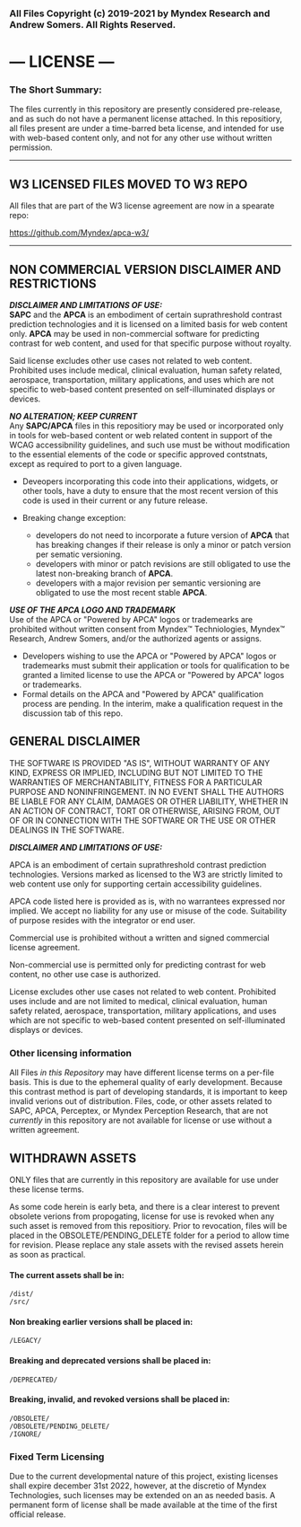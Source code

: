 ### All Files Copyright (c) 2019-2021 by Myndex Research and Andrew Somers. All Rights Reserved.

# — LICENSE —

### The Short Summary:
The files currently in this repository are presently considered pre-release, and as such do not have a permanent license attached. In this repositiory, all files present are under a time-barred beta license, and intended for use with web-based content only, and not for any other use without written permission.

______________

##  W3 LICENSED FILES MOVED TO W3 REPO
All files that are part of the W3 license agreement are now in a spearate repo:

https://github.com/Myndex/apca-w3/

______________

## NON COMMERCIAL VERSION DISCLAIMER AND RESTRICTIONS

_**DISCLAIMER AND LIMITATIONS OF USE:**_       
**SAPC** and the **APCA** is an embodiment of certain suprathreshold contrast
prediction technologies and it is licensed on a
limited basis for web content only. **APCA** may be used in non-commercial software for 
predicting contrast for web content, and used for that
specific purpose without royalty.

Said license excludes other use cases
not related to web content. Prohibited uses include
medical, clinical evaluation, human safety related,
aerospace, transportation, military applications, 
and uses which are not specific to web-based content
presented on self-illuminated displays or devices.

_**NO ALTERATION; KEEP CURRENT**_     
Any **SAPC/APCA** files in this repositiory may be used or incorporated only in tools for web-based content or web related content in support of the WCAG accessibnility guidelines, and such use must be without modification to the essential elements of the code or specific approved contstnats, except as required to port to a given language.

- Deveopers incorporating this code into their applications, widgets, or other tools, have a duty to ensure that the most recent version of this code is used in their current or any future release. 

- Breaking change exception:
    - developers do not need to incorporate a future version of **APCA** that has breaking changes if their release is only a minor or patch version per sematic versioning.
    - developers with minor or patch revisions are still obligated to use the latest non-breaking branch of **APCA**.
    - developers with a major revision per semantic versioning are obligated to use the most recent stable **APCA**.

_**USE OF THE APCA LOGO AND TRADEMARK**_     
Use of the APCA or "Powered by APCA" logos or trademearks are prohibited without written consent from Myndex™ Techniologies, Myndex™ Research, Andrew Somers, and/or the authorized agents or assigns.
- Developers wishing to use the APCA or "Powered by APCA" logos or trademearks must submit their application or tools for qualification to be granted a limited license to use the APCA or "Powered by APCA" logos or trademearks.
- Formal details on the APCA and "Powered by APCA" qualification process are pending. In the interim, make a qualification request in the discussion tab of this repo.


## GENERAL DISCLAIMER

THE SOFTWARE IS PROVIDED "AS IS", WITHOUT WARRANTY OF ANY KIND, EXPRESS OR IMPLIED, INCLUDING BUT NOT LIMITED TO THE WARRANTIES OF MERCHANTABILITY, FITNESS FOR A PARTICULAR PURPOSE AND NONINFRINGEMENT. IN NO EVENT SHALL THE AUTHORS BE LIABLE FOR ANY CLAIM, DAMAGES OR OTHER LIABILITY, WHETHER IN AN ACTION OF CONTRACT, TORT OR OTHERWISE, ARISING FROM, OUT OF OR IN CONNECTION WITH THE SOFTWARE OR THE USE OR OTHER DEALINGS IN THE SOFTWARE.

**_DISCLAIMER AND LIMITATIONS OF USE:_**

APCA is an embodiment of certain suprathreshold contrast
prediction technologies. Versions marked as licensed to 
the W3 are strictly limited to web content use only for 
supporting certain accessibility guidelines.

APCA code listed here is provided as is, with no 
warrantees expressed nor implied. We accept no 
liability for any use or misuse of the code. 
Suitability of  purpose resides with the 
integrator or end user.

Commercial use is prohibited without a written 
and signed commercial license agreement.

Non-commercial use is permitted only for 
predicting contrast for web content, no 
other use case is authorized.

License excludes other use cases not related to web 
content. Prohibited uses include and are not limited 
to medical, clinical evaluation, human safety related, 
aerospace, transportation, military applications, and 
uses which are not specific to web-based content 
presented on self-illuminated displays or devices.

### Other licensing information

All Files _in this Repository_ may have different license terms on a per-file basis. This is due to the ephemeral quality of early development. Because this contrast method is part of developing standards, it is important to keep invalid verions out of distribution. Files, code, or other assets related to SAPC, APCA, Perceptex, or Myndex Perception Research, that are not _currently_ in this repository are not available for license or use without a written agreement.

## WITHDRAWN ASSETS
ONLY files that are currently in this repository are available for use under these license terms.

As some code herein is early beta, and there is a clear interest to prevent obsolete verions from propogating, license for use is revoked when any such asset is removed from this repositiory. Prior to revocation, files will be placed in the OBSOLETE/PENDING_DELETE folder for a period to allow time for revision. Please replace any stale assets with the revised assets herein as soon as practical.

#### The current assets shall be in:
    /dist/    
    /src/
#### Non breaking earlier versions shall be placed in:
    /LEGACY/
#### Breaking and deprecated versions shall be placed in:
    /DEPRECATED/
#### Breaking, invalid, and revoked versions shall be placed in:
    /OBSOLETE/    
    /OBSOLETE/PENDING_DELETE/
    /IGNORE/

### Fixed Term Licensing
Due to the current developmental nature of this project, existing licenses shall expire december 31st 2022, however, at the discretio of Myndex Technologies, such licenses may be extended on an as needed basis. A permanent form of license shall be made available at the time of the first official release.

